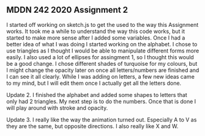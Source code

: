 ## MDDN 242 2020 Assignment 2




I started off working on sketch.js to get the used to the way this Assignment works. It took me a while to understand the way this code works, but it started to make more sense after I added some variables. Once I had a better idea of what I was doing I started working on the alphabet. I chose to use triangles as I thought I would be able to manipulate different forms more easily. I also used a lot of ellipses for assingment 1, so I thought this would be a good change. I chose different shades of turquoise for my colours, but I might change the opacity later on once all letters/numbers are finished and I can see it all clearly. While I was adding on letters, a few new ideas came to my mind, but I will edit them once I actually get all the letters done.

 Update 2.
 I finished the alphabet and added some shapes to letters that only had 2 triangles. My next step is to do the numbers. Once that is done I will play around with stroke and opacity.

Update 3.
I really like the way the animation turned out. Especially A to V as they are the same, but opposite directions. I also really like X and W. 
